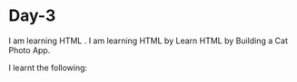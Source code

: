 # Day-3
I am  learning HTML . I am learning HTML by Learn HTML by Building a Cat Photo App.

I learnt the following:
